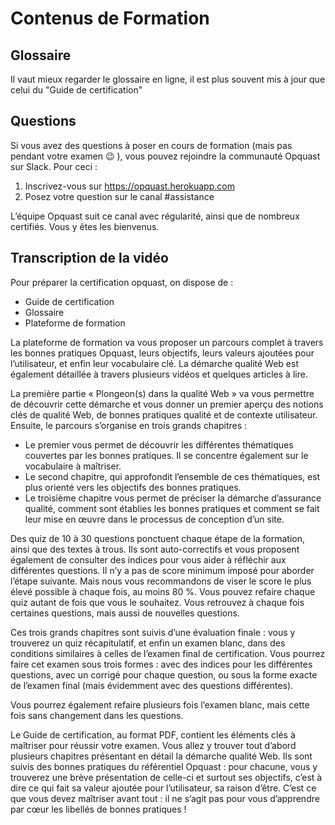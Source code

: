 # Contenus de Formation

## Glossaire

Il vaut mieux regarder le glossaire en ligne, il est plus souvent mis à jour que celui du "Guide de certification"

## Questions

Si vous avez des questions à poser en cours de formation (mais pas pendant votre examen 😉 ), vous pouvez rejoindre la communauté Opquast sur Slack. Pour ceci :

1. Inscrivez-vous sur https://opquast.herokuapp.com
2. Posez votre question sur le canal #assistance

L’équipe Opquast suit ce canal avec régularité, ainsi que de nombreux certifiés. Vous y êtes les bienvenus.

## Transcription de la vidéo

Pour préparer la certification opquast, on dispose de :
- Guide de certification
- Glossaire
- Plateforme de formation

La plateforme de formation va vous proposer un parcours complet à travers les bonnes pratiques Opquast, leurs objectifs, leurs valeurs ajoutées pour l’utilisateur, et enfin leur vocabulaire clé. La démarche qualité Web est également détaillée à travers plusieurs vidéos et quelques articles à lire.

La première partie « Plongeon(s) dans la qualité Web » va vous permettre de découvrir cette démarche et vous donner un premier aperçu des notions clés de qualité Web, de bonnes pratiques qualité et de contexte utilisateur. Ensuite, le parcours s’organise en trois grands chapitres :

- Le premier vous permet de découvrir les différentes thématiques couvertes par les bonnes pratiques. Il se concentre également sur le vocabulaire à maîtriser.
- Le second chapitre, qui approfondit l’ensemble de ces thématiques, est plus orienté vers les objectifs des bonnes pratiques.
- Le troisième chapitre vous permet de préciser la démarche d’assurance qualité, comment sont établies les bonnes pratiques et comment se fait leur mise en œuvre dans le processus de conception d’un site.

Des quiz de 10 à 30 questions ponctuent chaque étape de la formation, ainsi que des textes à trous. Ils sont auto-correctifs et vous proposent également de consulter des indices pour vous aider à réfléchir aux différentes questions. Il n’y a pas de score minimum imposé pour aborder l’étape suivante. Mais nous vous recommandons de viser le score le plus élevé possible à chaque fois, au moins 80 %. Vous pouvez refaire chaque quiz autant de fois que vous le souhaitez. Vous retrouvez à chaque fois certaines questions, mais aussi de nouvelles questions.

Ces trois grands chapitres sont suivis d’une évaluation finale : vous y trouverez un quiz récapitulatif, et enfin un examen blanc, dans des conditions similaires à celles de l’examen final de certification. Vous pourrez faire cet examen sous trois formes : avec des indices pour les différentes questions, avec un corrigé pour chaque question, ou sous la forme exacte de l’examen final (mais évidemment avec des questions différentes).

Vous pourrez également refaire plusieurs fois l’examen blanc, mais cette fois sans changement dans les questions.

Le Guide de certification, au format PDF, contient les éléments clés à maîtriser pour réussir votre examen. Vous allez y trouver tout d’abord plusieurs chapitres présentant en détail la démarche qualité Web. Ils sont suivis des bonnes pratiques du référentiel Opquast : pour chacune, vous y trouverez une brève présentation de celle-ci et surtout ses objectifs, c’est à dire ce qui fait sa valeur ajoutée pour l’utilisateur, sa raison d’être. C’est ce que vous devez maîtriser avant tout : il ne s’agit pas pour vous d’apprendre par cœur les libellés de bonnes pratiques !